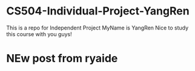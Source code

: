 # CS504-Individual-Project-YangRen
This is a repo for Independent Project
MyName is YangRen
Nice to study this course with you guys!

# NEw post from ryaide